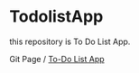 # TodolistApp
this repository is To Do List App.

Git Page / [To-Do List App](https://kappakun17.github.io/TodolistApp/)
